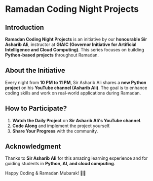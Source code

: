 # Ramadan Coding Night Projects

## Introduction
**Ramadan Coding Night Projects** is an initiative by our **honourable Sir Asharib Ali**, instructor at **GIAIC (Governor Initiative for Artificial Intelligence and Cloud Computing)**. This series focuses on building **Python-based projects** throughout Ramadan.

## About the Initiative
Every night from **10 PM to 11 PM**, Sir Asharib Ali shares a **new Python project** on his **YouTube channel (Asharib Ali)**. The goal is to enhance coding skills and work on real-world applications during Ramadan.

## How to Participate?
1. **Watch the Daily Project** on **Sir Asharib Ali's YouTube channel**.
2. **Code Along** and implement the project yourself.
3. **Share Your Progress** with the community.

## Acknowledgment
Thanks to **Sir Asharib Ali** for this amazing learning experience and for guiding students in **Python, AI, and cloud computing**.

Happy Coding & Ramadan Mubarak! 🌙🚀